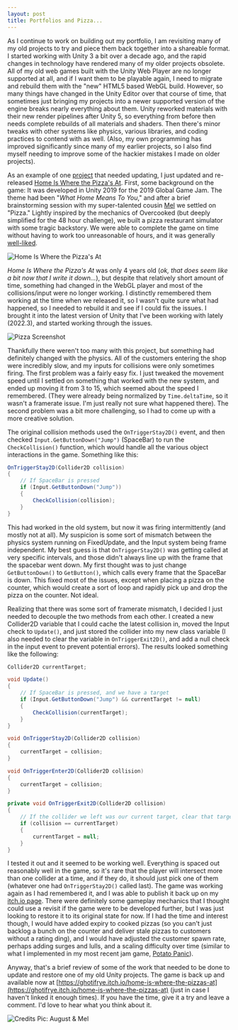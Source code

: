 ```yaml
---
layout: post
title: Portfolios and Pizza...
---
```


As I continue to work on building out my portfolio, I am revisiting many of my old projects to try and piece them back together into a shareable format. I started working with Unity 3 a bit over a decade ago, and the rapid changes in technology have rendered many of my older projects obsolete. All of my old web games built with the Unity Web Player are no longer supported at all, and if I want them to be playable again, I need to migrate and rebuild them with the "new" HTML5 based WebGL build. However, so many things have changed in the Unity Editor over that course of time, that sometimes just bringing my projects into a newer supported version of the engine breaks nearly everything about them. Unity reworked materials with their new render pipelines after Unity 5, so everything from before then needs complete rebuilds of all materials and shaders. Then there's minor tweaks with other systems like physics, various libraries, and coding practices to contend with as well. (Also, my own programming has improved significantly since many of my earlier projects, so I also find myself needing to improve some of the hackier mistakes I made on older projects).

As an example of one [project](https://github.com/aconnolly2/HomeIsWhereThePizzasAt) that needed updating, I just updated and re-released [Home Is Where the Pizza's At](https://ghotifrye.itch.io/home-is-where-the-pizzas-at). First, some background on the game: It was developed in Unity 2019 for the 2019 Global Game Jam. The theme had been "*What Home Means To You*," and after a brief brainstorming session with my super-talented cousin [Mel](www.etsy.com/shop/MeliciousArts) we settled on "Pizza." Lightly inspired by the mechanics of Overcooked (but deeply simplified for the 48 hour challenge), we built a pizza restaurant simulator with some tragic backstory. We were able to complete the game on time without having to work too unreasonable of hours, and it was generally [well-liked](https://globalgamejam.org/2019/games/home-where-pizzas).

![Home Is Where the Pizza's At](https://lh3.googleusercontent.com/pw/AIL4fc88H2utwW1my4F-LZq_yFOstro7wxsxrJrLBbisvjuv5Os_zb5OJee9Sotx7KjMFVGnAIChk3dYkPGj3XoW54LWhwlpM1c0hjSTIxbhtdAltgN3mu28pBQP0NPi_TcDimI7yBXf8BZvfICanAwAwxNWBmZRy236POUiKxIUItRwHJZrMBo51gpa4CMpUQvGLTbHw3TjDfO_NnrPEZ7yB0HNBb2d8jBKos5J5tXYHg5lAMNN0y7JAb7Scb-RAbTp05ytdLvgcspGXUOclGuDATME-ygPWSro74suwDcm_uTOOW2Z1rRB04Sy5i6RrnV26cqBn090LUykuwP-s6Ir-kMvnTKMpn_IFbR0u2YSSB8KUSoj-3Pf7wk7hzKh6IeNhsLxfKRMD-lKpMILD_cwU7gUNN4izdA9jD2ofGNt1ujiCgGWVMW6ffpjqxRrc8aIKVwyq-WVCNjxZ_PjU0iYcRyTgbtCefGo5q_DT03CQQdqj1_PcbezWYjOoAwOwwyT6r5TF3qWfBxmLSAw8PLGFcpIpkcnDFiyoepLW_lSo1BiYfRJOWCV_LZbyZCMvCjbaUPV42h7ddhIIXZsNhp1TeofeKv46OYoAaqr3kMdDQMAzlNKMkAwI2icca62Q0ylrzAmKgDEIbI0apnxezZn8sUOfpTD0XuuSC0dGnoET_P-baiWjxPaTWoW3MkT5Rn3t0vbPfPMly1DAz-Fr5bJzUzsv5zHPxH2GW4rsBN5sdBvMPr7uSr3M2VpKg3y3cUmAwsHiTwdBb8kdbXfRnGepYVr8JErc_ipi7Nluiho0wZTsom5ndJvPjW8jQLq7tHtCSl_wFK3h9KjYXI3oubSsdDEELEQfzJCgx0SZFtzQ7yA5UxmWg9T-Kx45RuqW7w2BKskI8dur272O9nJ3pFb9gbJYNqpWQ41gqIxxBX506ZytPMLdTKPp7DHwgqSOQ=w630-h500-s-no?authuser=0)

*Home Is Where the Pizza's At* was only 4 years old (*ok, that does seem like a bit now that I write it down...*), but despite that relatively short amount of time, something had changed in the WebGL player and most of the collisions/input were no longer working. I distinctly remembered them working at the time when we released it, so I wasn't quite sure what had happened, so I needed to rebuild it and see if I could fix the issues. I brought it into the latest version of Unity that I've been working with lately (2022.3), and started working through the issues.

![Pizza Screenshot](https://lh3.googleusercontent.com/pw/AIL4fc-kcN9HOz9nBOH6UgqMNL5CR9TnLLhwxS9fF1mTkjU8Ymd3bRk8h5CvKPzmBrfcMiTZupH3IQ3HPR3Dlz5bq657ipOsytS3TteXsLgdvvx6K8SurDEtT5777_03iPXaszSETeRTo24aA0a_K_KCf7OBpSyyT1I7FYdIT8aQ7wGkpph1x-OA7nt45yySzXggasR72KJa0rpS2lJi3_zVuvDpUk1Q36_geimh4vkcz0iyu-n5j1FZaX-1jqZe2bh9hGiJ9jznbdbYP5DQSPrmS9ggeYUspJRLOGgs8sNgK1Kxs1cFuafkGXVXMQW7NnxETLV0FCtnE-ww-JXTPDVCyTvXiXKgCYPI_24VRllGieAEwjjOB45A4n5RO3a0XRXQ3eV0318s4f9MvV6ImBbjdwT-rEGBwmyROSkYEwxVP1AlKE0oGkElK9iAJUXFNGumYW5AxU3rn_6ZnypK5XZRnc612beqw0eNGL-JGvdD9fy0H3l9FSQLrcTHViAblQErzyOF_hG5tUKbqrK2NlHoYgMaZk9xopeKg8JA0LLpjACzg9FJPBZYV6BYoQ8mpWRyWC2Gq0ogBz_7LGGq8RO4S056mvdLc6da1vYLtLn0G3ohuvgCvFx9sEeJUH5wjgj6mrD7QD9DBLSKUDy_4LU0bZudy_rGuRIGKycFQxYleBmu87PaRkHMDJ6Ew7IxRjmrhCp9jrHG7ivPI5uqx91nFZZAdo_3GRx0gQLb_kwcZt58JQrp1Ry8AXMrWxALBTmmyHVR9QCBe3emwZ27Sqb1dArq40rHx_hXnykNoB11KSUUttPFE6h7NcUSCvy1DIfdvERXveoiaAtu-PPtMm_zRpLE7M_TJn_a0jwDuuApxvgN0QnsR_6urMXhelx-Ao2peuEXKgvUbZsahjQn1A46-y_Ga4gJXvySOODuT4Bk_gwJwY1836phgNK_MXOZSA=w1461-h823-s-no?authuser=0)

Thankfully there weren't too many with this project, but something had definitely changed with the physics. All of the customers entering the shop were incredibly slow, and my inputs for collisions were only sometimes firing. The first problem was a fairly easy fix. I just tweaked the movement speed until I settled on something that worked with the new system, and ended up moving it from 3 to 15, which seemed about the speed I remembered. (They were already being normalized by `Time.deltaTime`, so it wasn't a framerate issue. I'm just really not sure what happened there). The second problem was a bit more challenging, so I had to come up with a more creative solution.

The original collision methods used the `OnTriggerStay2D()` event, and then checked `Input.GetButtonDown("Jump")` (SpaceBar) to run the `CheckCollision()` function, which would handle all the various object interactions in the game. Something like this:

```C#
OnTriggerStay2D(Collider2D collision)
{
    // If SpaceBar is pressed
    if (Input.GetButtonDown("Jump"))
    {
        CheckCollision(collision);
    }
}
```

This had worked in the old system, but now it was firing intermittently (and mostly not at all). My suspicion is some sort of mismatch between the physics system running on FixedUpdate, and the Input system being frame independent. My best guess is that `OnTriggerStay2D()` was getting called at very specific intervals, and those didn't always line up with the frame that the spacebar went down. My first thought was to just change `GetButtonDown()` to `GetButton()`, which calls every frame that the SpaceBar is down. This fixed most of the issues, except when placing a pizza on the counter, which would create a sort of loop and rapidly pick up and drop the pizza on the counter. Not ideal.

Realizing that there was some sort of framerate mismatch, I decided I just needed to decouple the two methods from each other. I created a new Collider2D variable that I could cache the latest collision in, moved the Input check to `Update()`, and just stored the collider into my new class variable (I also needed to clear the variable in `OnTriggerExit2D()`, and add a null check in the input event to prevent potential errors). The results looked something like the following:

```C#
Collider2D currentTarget;

void Update() 
{
    // If SpaceBar is pressed, and we have a target
    if (Input.GetButtonDown("Jump") && currentTarget != null)
    {
        CheckCollision(currentTarget);
    }
}

void OnTriggerStay2D(Collider2D collision)
{
    currentTarget = collision;
}

void OnTriggerEnter2D(Collider2D collision)
{
    currentTarget = collision;
}

private void OnTriggerExit2D(Collider2D collision)
{
    // If the collider we left was our current target, clear that target
    if (collision == currentTarget)
    {
        currentTarget = null;
    }
}
```

I tested it out and it seemed to be working well. Everything is spaced out reasonably well in the game, so it's rare that the player will intersect more than one collider at a time, and if they do, it should just pick one of them (whatever one had `OnTriggerStay2D()` called last). The game was working again as I had remembered it, and I was able to publish it back up on my [itch.io page](https://ghotifrye.itch.io). There were definitely some gameplay mechanics that I thought could use a revisit if the game were to be developed further, but I was just looking to restore it to its original state for now. If I had the time and interest though, I would have added expiry to cooked pizzas (so you can't just backlog a bunch on the counter and deliver stale pizzas to customers without a rating ding), and I would have adjusted the customer spawn rate, perhaps adding surges and lulls, and a scaling difficulty over time (similar to what I implemented in my most recent jam game, [Potato Panic](https://ghotifrye.itch.io/potato-panic)).

Anyway, that's a brief review of some of the work that needed to be done to update and restore one of my old Unity projects. The game is back up and available now at [https://ghotifrye.itch.io/home-is-where-the-pizzas-at](https://ghotifrye.itch.io/home-is-where-the-pizzas-at) (just in case I haven't linked it enough times). If you have the time, give it a try and leave a comment. I'd love to hear what you think about it.

![Credits Pic: August & Mel](https://lh3.googleusercontent.com/pw/AIL4fc8d6dHQJw-Y_EipKxhIlE-vUdf2J6oiQNDBn4Xf-H5Q4TrNW7woxU_hWmVLqWq1rM-BaDr9Y28ccy9wCcCzYGxefwPiJ5S5VToEBsQxkbuIb0YZEUhmoSlG_ti_Yn7QEpEVuikxLfNvlAz1qvWTs64wi8LKs5mZHSlgBkxAcE9lwC-MoTwU7E_QRHFSlrsVvrKx-KHehJFx9TMurjUpZYbnBpdZFFriVF-ENDya2CF0oJgWgobQZibzK_V1jTPfn1vwJlQ6_tW-YI08OY4AOk2qTcyFjMhJ0oSY74a4UYe6SFOIZSWF8Htt71s3FEkpqs67y4LdLZFCyjJEogdpJ9ijd_ceITwulA3SVJu533JqZB6kkI2SSgE3gT4n5PIZKq0BVwl3evbTYvo3dHw5KU1rrLTW8LVR1pz_90zP9MYYt91USs4mtH2tHXGgHgFZ-cwYeMbm0hKWJ4dwXqJo0vlspwKNZ4nnwu7RTI6SPp8b2-nWxGUURslk7TskfT2KOuS9V3LWyXwdDaHOychUQMpKR91cCIrWb7TDQY_c9aY9--GnaZ7OKlv9ZXaU9RPZDJIbORsppMCGs5kAuHt2bEWQd2HZ-ssNS-ylcRhR8aV3lTiRMvPsSuuwp4upYLBclR9TVlq2dJOFVCaM4kYi9Fo1SYgIMpFa3GZex_419YEOXGNTbeMStIywc6HrB5z3fZcb0JmZEWTrxU9vTuDl2ndjMoLj2hMRye8KdYeXHd-ciu4z_-8H2KPw-JOcwgv_zcw23X1tpiZz-NToZ4QY6GuiEYX50eD_WfzJIf0XrSAwfnjSUuCI_pYZ8CqXXvjQf6sAbXtowluwCpILBfWwdid43ncGvVEr72PEvqB9Gw5bJLNVOE4SUI1alhY6L49OHCbBUdH1sNARoj618FokZtDZ5EXXuchYsntCl_0vCFH4JRn2HkDqSJGn7MLRiw=w600-h600-s-no?authuser=0)